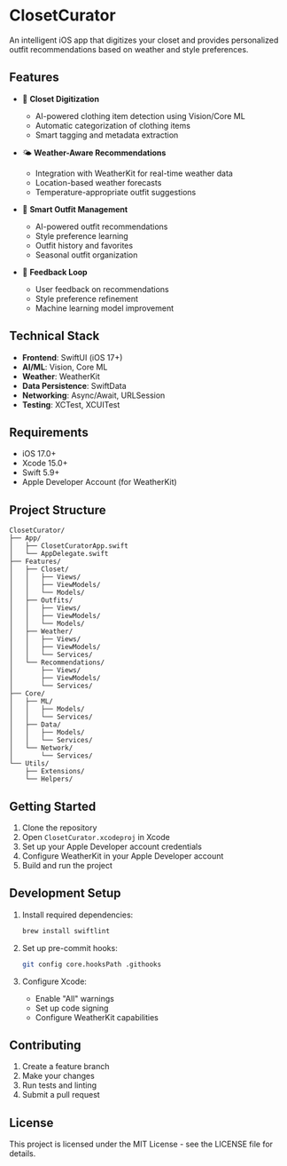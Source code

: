 # ClosetCurator

An intelligent iOS app that digitizes your closet and provides personalized outfit recommendations based on weather and style preferences.

## Features

- 📸 **Closet Digitization**
  - AI-powered clothing item detection using Vision/Core ML
  - Automatic categorization of clothing items
  - Smart tagging and metadata extraction

- 🌤️ **Weather-Aware Recommendations**
  - Integration with WeatherKit for real-time weather data
  - Location-based weather forecasts
  - Temperature-appropriate outfit suggestions

- 👔 **Smart Outfit Management**
  - AI-powered outfit recommendations
  - Style preference learning
  - Outfit history and favorites
  - Seasonal outfit organization

- 🔄 **Feedback Loop**
  - User feedback on recommendations
  - Style preference refinement
  - Machine learning model improvement

## Technical Stack

- **Frontend**: SwiftUI (iOS 17+)
- **AI/ML**: Vision, Core ML
- **Weather**: WeatherKit
- **Data Persistence**: SwiftData
- **Networking**: Async/Await, URLSession
- **Testing**: XCTest, XCUITest

## Requirements

- iOS 17.0+
- Xcode 15.0+
- Swift 5.9+
- Apple Developer Account (for WeatherKit)

## Project Structure

```
ClosetCurator/
├── App/
│   ├── ClosetCuratorApp.swift
│   └── AppDelegate.swift
├── Features/
│   ├── Closet/
│   │   ├── Views/
│   │   ├── ViewModels/
│   │   └── Models/
│   ├── Outfits/
│   │   ├── Views/
│   │   ├── ViewModels/
│   │   └── Models/
│   ├── Weather/
│   │   ├── Views/
│   │   ├── ViewModels/
│   │   └── Services/
│   └── Recommendations/
│       ├── Views/
│       ├── ViewModels/
│       └── Services/
├── Core/
│   ├── ML/
│   │   ├── Models/
│   │   └── Services/
│   ├── Data/
│   │   ├── Models/
│   │   └── Services/
│   └── Network/
│       └── Services/
└── Utils/
    ├── Extensions/
    └── Helpers/
```

## Getting Started

1. Clone the repository
2. Open `ClosetCurator.xcodeproj` in Xcode
3. Set up your Apple Developer account credentials
4. Configure WeatherKit in your Apple Developer account
5. Build and run the project

## Development Setup

1. Install required dependencies:
   ```bash
   brew install swiftlint
   ```

2. Set up pre-commit hooks:
   ```bash
   git config core.hooksPath .githooks
   ```

3. Configure Xcode:
   - Enable "All" warnings
   - Set up code signing
   - Configure WeatherKit capabilities

## Contributing

1. Create a feature branch
2. Make your changes
3. Run tests and linting
4. Submit a pull request

## License

This project is licensed under the MIT License - see the LICENSE file for details. 